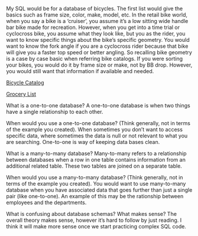 My SQL would be for a database of bicycles. The first list would give the basics such as frame size, color, make, model, etc. In the retail bike world, when you say a bike is a ‘cruiser’, you assume it’s a low sitting wide handle bar bike made for recreation. However, when you get into a time trial or cyclocross bike, you assume what they look like, but you as the rider, you want to know specific things about the bike’s specific geometry. You would want to know the fork angle if you are a cyclocross rider because that bike will give you a faster top speed or better angling. So recalling bike geometry is a case by case basic when referring bike catalogs. If you were sorting your bikes, you would do it by frame size or make, not by BB drop. However, you would still want that information if available and needed.

[Bicycle Catalog](dbc-851.png)

[Grocery List](dbc-862.png)

What is a one-to-one database?
A one-to-one database is when two things have a single relationship to each other.

When would you use a one-to-one database? (Think generally, not in terms of the example you created). When sometimes you don’t want to access specific data, where sometimes the data is null or not relevant to what you are searching. One-to-one is way of keeping data bases clean.

What is a many-to-many database?
Many-to-many refers to a relationship between databases when a row in one table contains information from an additional related table. These two tables are joined on a separate table.

When would you use a many-to-many database? (Think generally, not in terms of the example you created).
You would want to use many-to-many database when you have associated data that goes further than just a single pair (like one-to-one). An example of this may be the rationship between employees and the departments.

What is confusing about database schemas? What makes sense?
The overall theory makes sense, however it’s hard to follow by just reading. I think it will make more sense once we start practicing complex SQL code.
